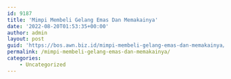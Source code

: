 ```yaml
---
id: 9187
title: 'Mimpi Membeli Gelang Emas Dan Memakainya'
date: '2022-08-20T01:53:35+00:00'
author: admin
layout: post
guid: 'https://bos.awn.biz.id/mimpi-membeli-gelang-emas-dan-memakainya/'
permalink: /mimpi-membeli-gelang-emas-dan-memakainya/
categories:
    - Uncategorized
---
```


